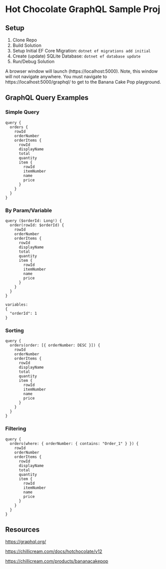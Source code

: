 # Hot Chocolate GraphQL Sample Proj

## Setup

1) Clone Repo
2) Build Solution
3) Setup Initial EF Core Migration: `dotnet ef migrations add initial`
4) Create (update) SQLite Database: `dotnet ef database update`
5) Run/Debug Solution

A browser window will launch (https://localhost:5000). Note, this window will not navigate anywhere. You must navigate to https://localhost:5000/graphql/ to get to the Banana Cake Pop playground.

## GraphQL Query Examples

### Simple Query
```
query {
  orders {
    rowId
    orderNumber
    orderItems {
      rowId
      displayName
      total
      quantity
      item {
        rowId
        itemNumber
        name
        price
      }
    }
  }
}
```

### By Param/Variable
```
query ($orderId: Long!) {
  order(rowId: $orderId) {
    rowId
    orderNumber
    orderItems {
      rowId
      displayName
      total
      quantity
      item {
        rowId
        itemNumber
        name
        price
      }
    }
  }
}

variables:
{
  "orderId": 1
}
```

### Sorting
```
query {
  orders(order: [{ orderNumber: DESC }]) {
    rowId
    orderNumber
    orderItems {
      rowId
      displayName
      total
      quantity
      item {
        rowId
        itemNumber
        name
        price
      }
    }
  }
}
```

### Filtering
```
query {
  orders(where: { orderNumber: { contains: "Order_1" } }) {
    rowId
    orderNumber
    orderItems {
      rowId
      displayName
      total
      quantity
      item {
        rowId
        itemNumber
        name
        price
      }
    }
  }
}
```

## Resources
https://graphql.org/

https://chillicream.com/docs/hotchocolate/v12

https://chillicream.com/products/bananacakepop
